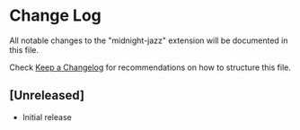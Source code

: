 # Change Log

All notable changes to the "midnight-jazz" extension will be documented in this file.

Check [Keep a Changelog](http://keepachangelog.com/) for recommendations on how to structure this file.

## [Unreleased]

- Initial release
